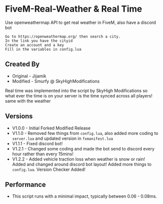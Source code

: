 # FiveM-Real-Weather & Real Time
Use openweathermap API to get real weather in FiveM, also have a discord bot

```
Go to https://openweathermap.org/ then search a city.
In the link you have the cityid
Create an account and a key
Fill in the variables in config.lua
```

## Created By
* Original - Jijamik
* Modified - Smurfy @ SkyHighModifications

Real time was implemented into the script by SkyHigh Modifications so what ever the time is on your server is the time synced across all players! same with the weather


## Versions
* V1.0.0 - Initial Forked Modified Release
* V1.1.0 - Removed few things from `config.lua`, also added more coding to `server.lua` and updated version in `fxmanifest.lua `
* V1.1.1 - Fixed discord bot!
* V1.2.1 - Changed some coding and made the bot send to discord every hour rather than every 15mins! 
* V1.2.2 - Added vehicle traction loss when weather is snow or rain! Added and changed around discord bot layout! Added more things to `config.lua`. Version Checker Added!

## Performance
* This script runs with a minimal impact, typically between 0.06 - 0.08ms.
